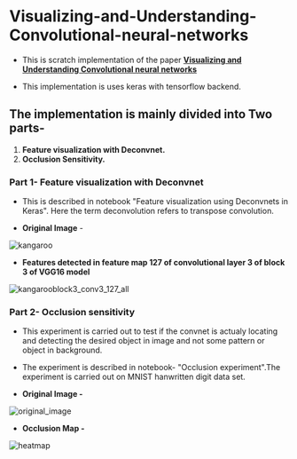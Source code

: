 # Visualizing-and-Understanding-Convolutional-neural-networks

- This is scratch implementation of the paper [**Visualizing and Understanding Convolutional neural networks**](https://cs.nyu.edu/~fergus/papers/zeilerECCV2014.pdf)

- This implementation is uses keras with tensorflow backend.

## The implementation is mainly divided into Two parts-
1) **Feature visualization with Deconvnet.**
2) **Occlusion Sensitivity.**

### **Part 1- Feature visualization with Deconvnet**
 - This is described in notebook "Feature visualization using Deconvnets in Keras". Here the term deconvolution refers to transpose           convolution.
 
 - **Original Image** -
 
 ![kangaroo](https://user-images.githubusercontent.com/20341653/43394102-2a3ea782-9417-11e8-974f-9b9eee6c1cb5.jpg)
 
 - **Features detected in feature map 127 of convolutional layer 3 of block 3 of VGG16 model**
 
![kangarooblock3_conv3_127_all](https://user-images.githubusercontent.com/20341653/43394117-345869a6-9417-11e8-8a40-bb6bf15f611b.png)


### **Part 2- Occlusion sensitivity**
- This experiment is carried out to test if the convnet is actualy locating and detecting the desired object in image and not some pattern or object in background.

- The experiment is described in notebook- "Occlusion experiment".The experiment is carried out on MNIST hanwritten digit data set.

- **Original Image -**

![original_image](https://user-images.githubusercontent.com/20341653/43394862-af5d4d72-9419-11e8-972e-893ef41ec1de.png)

- **Occlusion Map -**

![heatmap](https://user-images.githubusercontent.com/20341653/43394868-b4502188-9419-11e8-8744-a4c2e2d87b0c.png)

 
 
